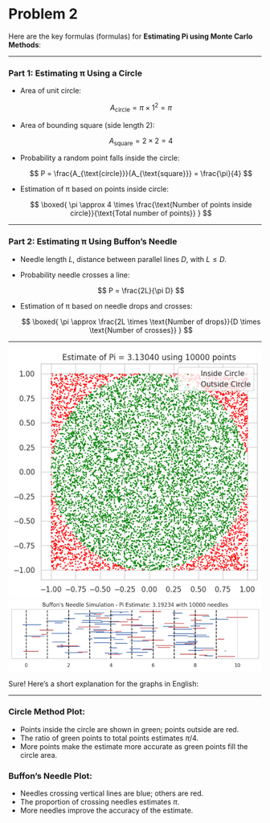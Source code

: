 # Problem 2
Here are the key formulas (formulas) for **Estimating Pi using Monte Carlo Methods**:

---

### Part 1: Estimating π Using a Circle

* Area of unit circle:

  $$
  A_{\text{circle}} = \pi \times 1^2 = \pi
  $$

* Area of bounding square (side length 2):

  $$
  A_{\text{square}} = 2 \times 2 = 4
  $$

* Probability a random point falls inside the circle:

  $$
  P = \frac{A_{\text{circle}}}{A_{\text{square}}} = \frac{\pi}{4}
  $$

* Estimation of π based on points inside circle:

  $$
  \boxed{
  \pi \approx 4 \times \frac{\text{Number of points inside circle}}{\text{Total number of points}}
  }
  $$

---

### Part 2: Estimating π Using Buffon’s Needle

* Needle length $L$, distance between parallel lines $D$, with $L \leq D$.

* Probability needle crosses a line:

  $$
  P = \frac{2L}{\pi D}
  $$

* Estimation of π based on needle drops and crosses:

  $$
  \boxed{
  \pi \approx \frac{2L \times \text{Number of drops}}{D \times \text{Number of crosses}}
  }
  $$

---
![alt text](image-1.png)
![alt text](image-2.png)

Sure! Here’s a short explanation for the graphs in English:

---

### Circle Method Plot:

* Points inside the circle are shown in green; points outside are red.
* The ratio of green points to total points estimates $\pi/4$.
* More points make the estimate more accurate as green points fill the circle area.

### Buffon’s Needle Plot:

* Needles crossing vertical lines are blue; others are red.
* The proportion of crossing needles estimates $\pi$.
* More needles improve the accuracy of the estimate.

